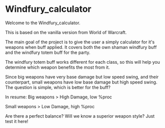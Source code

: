 # Windfury_calculator

Welcome to the Windfury_calculator.

This is based on the vanilla version from World of Warcraft.

The main goal of the project is to give the user a simply calculator for it's weapons when buff applied.
It covers both the own shaman windfury buff and the windfury totem buff for the party.

The windfury totem buff works different for each class, so this will help you determine which weapon benefits the most from it.





Since big weapons have very base damage but low speed swing, and their counterpart, small weapons have low base damage but high speed swing. The question is simple, which is better for the buff?

In resume:
Big weapons > High Damage, low %proc

Small weapons > Low Damage, high %proc

Are there a perfect balance? Will we know a superior weapon style? Just test it here!
